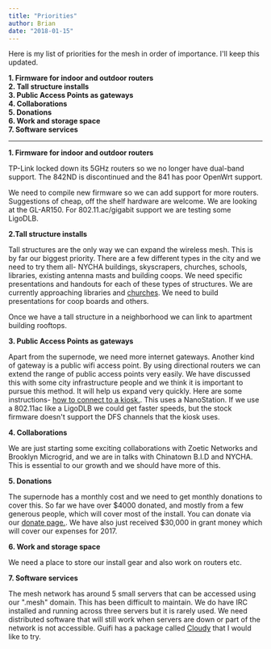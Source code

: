 ```yaml
---
title: "Priorities"
author: Brian
date: "2018-01-15"
---
```

Here is my list of priorities for the mesh in order of importance. I'll keep this updated.

**1. Firmware for indoor and outdoor routers**  
**2. Tall structure installs**  
**3. Public Access Points as gateways**  
**4. Collaborations**  
**5. Donations**  
**6. Work and storage space**  
**7. Software services**  

---
**1. Firmware for indoor and outdoor routers**

TP-Link locked down its 5GHz routers so we no longer have dual-band support. The 842ND is discontinued and the 841 has poor OpenWrt support. 

We need to compile new firmware so we can add support for more routers. Suggestions of cheap, off the shelf hardware are welcome. We are looking at the GL-AR150. For 802.11.ac/gigabit support we are testing some LigoDLB.


**2.Tall structure installs**

Tall structures are the only way we can expand the wireless mesh. This is by far our biggest priority. There are a few different types in the city and we need to try them all- NYCHA buildings, skyscrapers, churches, schools, libraries, existing antenna masts and building coops. We need specific presentations and handouts for each of these types of structures. We are currently approaching libraries and [churches](/leaflet/church.pdf). We need to build presentations for coop boards and others.  

Once we have a tall structure in a neighborhood we can link to apartment building rooftops.

**3. Public Access Points as gateways**

Apart from the supernode, we need more internet gateways. Another kind of gateway is a public wifi access point. By using directional routers we can extend the range of public access points very easily. We have discussed this with some city infrastructure people and we think it is important to pursue this method. It will help us expand very quickly. Here are some instructions- [how to connect to a kiosk.](../public-access-points). This uses a NanoStation. If we use a 802.11ac like a LigoDLB we could get faster speeds, but the stock firmware doesn't support the DFS channels that the kiosk uses.

**4. Collaborations**

We are just starting some exciting collaborations with Zoetic Networks and Brooklyn Microgrid, and we are in talks with Chinatown B.I.D and NYCHA. This is essential to our growth and we should have more of this. 

**5. Donations**

The supernode has a monthly cost and we need to get monthly donations to cover this. So far we have over $4000 donated, and mostly from a few generous people, which will cover most of the install. You can donate via our [donate page.](/donate). We have also just received $30,000 in grant money which will cover our expenses for 2017.

**6. Work and storage space**

We need a place to store our install gear and also work on routers etc.

**7. Software services**

The mesh network has around 5 small servers that can be accessed using our ".mesh" domain. This has been difficult to maintain. We do have IRC installed and running across three servers but it is rarely used. We need distributed software that will still work when servers are down or part of the network is not accessible. Guifi has a package called [Cloudy](http://cloudy.community/) that I would like to try.


